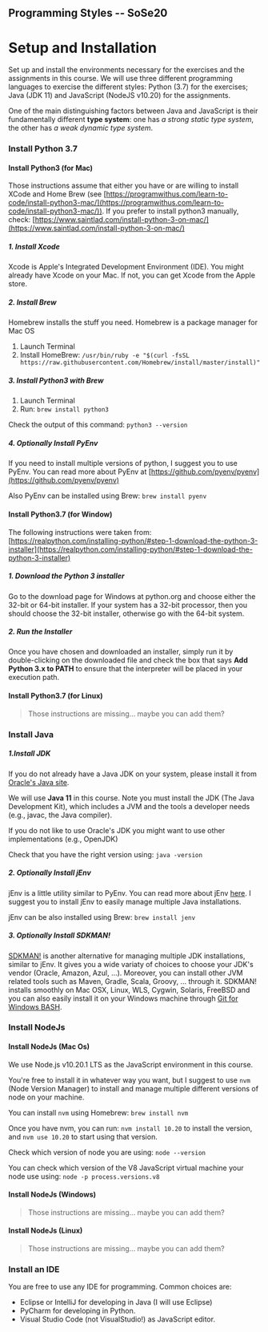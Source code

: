 Programming Styles -- SoSe20
---

# Setup and Installation
Set up and install the environments necessary for the exercises and the assignments in this course. We will use three different programming languages to exercise the different styles: Python (3.7) for the exercises; Java (JDK 11) and JavaScript (NodeJS v10.20) for the assignments. 

One of the main distinguishing factors between Java and JavaScript is their fundamentally different **type system**: one has *a strong static type system*, the other has *a weak dynamic type system*.

### Install Python 3.7

#### Install Python3 (for Mac)
Those instructions assume that either you have or are willing to install XCode and Home Brew (see [https://programwithus.com/learn-to-code/install-python3-mac/](https://programwithus.com/learn-to-code/install-python3-mac/)). If you prefer to install python3 manually, check: [https://www.saintlad.com/install-python-3-on-mac/](https://www.saintlad.com/install-python-3-on-mac/)

##### 1. Install Xcode
Xcode is Apple's Integrated Development Environment (IDE). You might already have Xcode on your Mac. If not, you can get Xcode from the Apple store.

##### 2. Install Brew
Homebrew installs the stuff you need. Homebrew is a package manager for Mac OS

1. Launch Terminal
2. Install HomeBrew:
```/usr/bin/ruby -e "$(curl -fsSL https://raw.githubusercontent.com/Homebrew/install/master/install)"```

##### 3. Install Python3 with Brew
1. Launch Terminal
2. Run:
```brew install python3```

Check the output of this command: 
```python3 --version```

##### 4. Optionally Install PyEnv

If you need to install multiple versions of python, I suggest you to use PyEnv. You can read more about PyEnv at [https://github.com/pyenv/pyenv](https://github.com/pyenv/pyenv)

Also PyEnv can be installed using Brew:
```brew install pyenv```

#### Install Python3.7 (for Window)
The following instructions were taken from:
[https://realpython.com/installing-python/#step-1-download-the-python-3-installer](https://realpython.com/installing-python/#step-1-download-the-python-3-installer)

##### 1. Download the Python 3 installer
Go to the download page for Windows at python.org and choose either the 32-bit or 64-bit installer. If your system has a 32-bit processor, then you should choose the 32-bit installer, otherwise go with the 64-bit system.

##### 2. Run the Installer
Once you have chosen and downloaded an installer, simply run it by double-clicking on the downloaded file and check the box that says **Add Python 3.x to PATH** to ensure that the interpreter will be placed in your execution path.

#### Install Python3.7 (for Linux)
> Those instructions are missing... maybe you can add them?

### Install Java

##### 1.Install JDK
If you do not already have a Java JDK on your system, please install it from [Oracle's Java site](https://docs.oracle.com/en/java/javase/11/install/installation-jdk-microsoft-windows-platforms.html#GUID-A7E27B90-A28D-4237-9383-A58B416071CA). 

We will use **Java 11** in this course.
Note you must install the JDK (The Java Development Kit), which includes a JVM and the tools a developer needs (e.g., javac, the Java compiler).

If you do not like to use Oracle's JDK you might want to use other implementations (e.g., OpenJDK)

Check that you have the right version using:
```java -version```

##### 2. Optionally Install jEnv
jEnv is a little utility similar to PyEnv. You can read more about jEnv [here](https://www.jenv.be/). I suggest you to install jEnv to easily manage multiple Java installations.

jEnv can be also installed using Brew:
```brew install jenv```

##### 3. Optionally Install SDKMAN!
[SDKMAN!](https://sdkman.io/) is another alternative for managing multiple JDK installations, similar to jEnv. It gives you a wide variaty of choices to choose your JDK's vendor (Oracle, Amazon, Azul, ...). Moreover, you can install other JVM related tools such as Maven, Gradle, Scala, Groovy, ... through it. SDKMAN! installs smoothly on Mac OSX, Linux, WLS, Cygwin, Solaris, FreeBSD and you can also easily install it on your Windows machine through [Git for Windows BASH](https://git-scm.com/download/win).

### Install NodeJs 

#### Install NodeJs (Mac Os)
We use Node.js v10.20.1 LTS as the JavaScript environment in this course. 

You're free to install it in whatever way you want, but I suggest to use `nvm` (Node Version Manager) to install and manage multiple different versions of node on your machine. 

You can install `nvm` using Homebrew:
```brew install nvm```

Once you have nvm, you can run: 
```nvm install 10.20``` to install the version, and ```nvm use 10.20``` to start using that version.

Check which version of node you are using:
```node --version```

You can check which version of the V8 JavaScript virtual machine your node use using:
```node -p process.versions.v8```

#### Install NodeJs (Windows)
> Those instructions are missing... maybe you can add them?

#### Install NodeJs (Linux)
> Those instructions are missing... maybe you can add them?

### Install an IDE
You are free to use any IDE for programming. Common choices are:

- Eclipse or IntelliJ for developing in Java (I will use Eclipse)
- PyCharm for developing in Python.
- Visual Studio Code (not VisualStudio!) as JavaScript editor.
